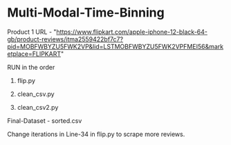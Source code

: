 # Multi-Modal-Time-Binning
Product 1 URL - "https://www.flipkart.com/apple-iphone-12-black-64-gb/product-reviews/itma2559422bf7c7?pid=MOBFWBYZU5FWK2VP&lid=LSTMOBFWBYZU5FWK2VPFMEI56&marketplace=FLIPKART"

RUN in the order

1) flip.py

2) clean_csv.py

3) clean_csv2.py

Final-Dataset - sorted.csv


Change iterations in Line-34 in flip.py to scrape more reviews.
